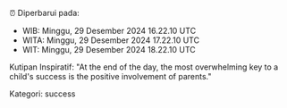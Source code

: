 ⏰ Diperbarui pada:
- WIB: Minggu, 29 Desember 2024 16.22.10 UTC
- WITA: Minggu, 29 Desember 2024 17.22.10 UTC
- WIT: Minggu, 29 Desember 2024 18.22.10 UTC

Kutipan Inspiratif:
"At the end of the day, the most overwhelming key to a child's success is the positive involvement of parents."


Kategori: success

